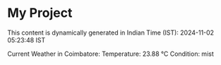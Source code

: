# My Project

This content is dynamically generated in Indian Time (IST): 2024-11-02 05:23:48 IST


Current Weather in Coimbatore:
Temperature: 23.88 °C
Condition: mist
